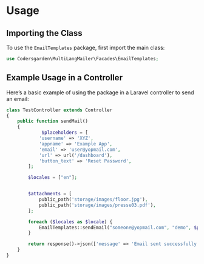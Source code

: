 # Usage

## Importing the Class

To use the `EmailTemplates` package, first import the main class:

```php
use Codersgarden\MultiLangMailer\Facades\EmailTemplates;
```

## Example Usage in a Controller

Here’s a basic example of using the package in a Laravel controller to send an email:

```php
class TestController extends Controller
{
    public function sendMail()
    {
             $placeholders = [
            'username' => 'XYZ',
            'appname' => 'Example App',
            'email' => 'user@yopmail.com',
            'url' => url('/dashboard'),
            'button_text' => 'Reset Password',
        ];

        $locales = ["en"];


        $attachments = [
            public_path('storage/images/floor.jpg'),
            public_path('storage/images/presse03.pdf'),
        ];

        foreach ($locales as $locale) {
            EmailTemplates::sendEmail("someone@yopmail.com", "demo", $placeholders, $locale, $attachments);
        }

        return response()->json(['message' => 'Email sent successfully']);
    }
}

```
